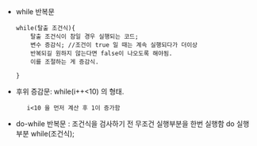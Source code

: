 + while 반복문
      
      while(탈출 조건식){
          탈출 조건식이 참일 경우 실행되는 코드;
          변수 증감식; //조건이 true 일 때는 계속 실행되다가 더이상 
          반복되길 원하지 않는다면 false이 나오도록 해야됨. 
          이를 조절하는 게 증감식.
          
      }
+ 후위 증감문: while(i++<10)  의 형태.

         i<10 을 먼저 계산 후 1이 증가함

+ do-while 반복문 : 조건식을 검사하기 전 무조건 실행부분을 한번 실행함
    do 
      실행부분
    while(조건식);
